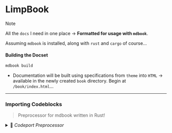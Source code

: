 # LimpBook

> [!NOTE]
> All the `docs` I need in one place → **Formatted for usage with `mdbook`**.

Assuming `mdbook` is installed, along with `rust` and `cargo` of course...

#### Building the Docset

```bash
mdbook build
```

- Documentation will be built using specifications from `theme` into `HTML` -> available in the newly created `book` directory. Begin at `/book/index.html`...

---

### Importing Codeblocks

> Preprocessor for mdbook written in Rust!

<details><summary> <i>Codeport Preprocessor</i></summary>

> This is an attempt at implementing a copy-cat of the imported codeblocks found commonly in MDX static site generators.

To implement this for `mdbook`, you'll need to create a custom preprocessor. `mdbook` preprocessors are external programs that `mdbook` invokes. They receive the book's content as JSON on `stdin`, process it, and output the modified book as JSON on `stdout`.

::: hint
Here's how you can build one in Rust (since `mdbook` itself is Rust, it's a natural fit, but you could use Python, Node.js, etc.).
:::

**Project Setup (Rust):**

1.  **Create a new binary crate:**
    ```bash
    cargo new --bin mdbook-code-import
    cd mdbook-code-import
    ```

2.  **Add dependencies to `Cargo.toml`:**
    ```toml
    [package]
    name = "mdbook-code-import"
    version = "0.1.0"
    edition = "2021"

    [dependencies]
    mdbook = "0.4" # Check for the latest version compatible with your mdbook
    serde = { version = "1.0", features = ["derive"] }
    serde_json = "1.0"
    regex = "1"
    pulldown-cmark = "0.9" # For more robust Markdown parsing/manipulation (optional but recommended for complex cases)
    pulldown-cmark-to-cmark = "0.9" # If using pulldown-cmark (optional)
    anyhow = "1.0" # For error handling
    toml = "0.8" # For parsing preprocessor config from book.toml
    ```

**Core Logic (`src/main.rs`):**

```rust
use anyhow::{Context, Result};
use mdbook::book::{Book, Chapter};
use mdbook::preprocess::{Preprocessor, PreprocessorContext};
use regex::Regex;
use std::fs;
use std::io::{self, Read, Write};
use std::path::{Path, PathBuf};
use std::process;

// A struct for our preprocessor
pub struct CodeImportPreprocessor;

impl CodeImportPreprocessor {
    pub fn new() -> Self {
        CodeImportPreprocessor
    }
}

impl Preprocessor for CodeImportPreprocessor {
    fn name(&self) -> &str {
        "code-import"
    }

    fn run(&self, ctx: &PreprocessorContext, mut book: Book) -> Result<Book> {
        // It captures:
        // 1. indent: Leading whitespace for the code block
        // 2. lang: The language specifier (e.g., js, rust)
        // 3. filepath: The path to the file to import
        // 4. rest_attrs: Any other attributes on the code block line
        let re = Regex::new(
            r#"(?m)^(?P<indent>\s*)```(?P<lang>[a-zA-Z0-9_.-]*)\s*file="(?P<filepath>[^"]+)"\s*(?P<rest_attrs>[^\n]*)(\r?\n)(?P<orig_content>(?:.|\r?\n)*?)(^\s*```)"#
        ).unwrap();

        // Get the source directory of the book
        let src_dir = ctx.root.join(ctx.config.book.src.as_path());

        book.for_each_mut(|item| {
            if let mdbook::book::BookItem::Chapter(chapter) = item {
                // Clone chapter.path before passing it to process_chapter.
                // chapter.path is Option<PathBuf>, which is Clone.
                // chapter_path_clone will be an owned Option<PathBuf>.
                let chapter_path_clone = chapter.path.clone();

                // Now, pass a reference to the cloned path.
                // `chapter` is still &mut Chapter.
                // `&chapter_path_clone` is &Option<PathBuf> but refers to independent data.
                if let Err(e) = process_chapter(chapter, &re, &src_dir, &chapter_path_clone) {
                    // Accessing chapter.name here is fine because the mutable borrow
                    // by process_chapter has ended. chapter.name creates a temporary
                    // immutable borrow.
                    eprintln!(
                        "Error processing chapter '{}': {}",
                        chapter.name, e
                    );
                }
            }
        });

        Ok(book)
    }

    fn supports_renderer(&self, renderer: &str) -> bool {
        renderer == "html" || renderer == "markdown" // Support HTML and Markdown renderers
    }
}

fn process_chapter(
    chapter: &mut Chapter,
    re: &Regex,
    book_src_dir: &Path,
    chapter_file_path_rel_to_src: &Option<PathBuf>,
) -> Result<()> {
    let original_content = chapter.content.clone();

    // Use replace_all to find all occurrences and replace them
    let new_content = re.replace_all(&original_content, |caps: &regex::Captures| {
        let indent = caps.name("indent").map_or("", |m| m.as_str());
        let lang = caps.name("lang").map_or("", |m| m.as_str());
        let file_attr_path_str = caps.name("filepath").unwrap().as_str();
        let rest_attrs = caps.name("rest_attrs").map_or("", |m| m.as_str());

        let file_attr_path = PathBuf::from(file_attr_path_str);

        // Determine the base path for resolving the file_attr_path
        // Priority:
        // 1. Absolute path: Use as is.
        // 2. Relative path: Resolve relative to the current chapter's directory.
        //    If chapter path is None (e.g. virtual chapter), resolve relative to src_dir.
        let path_to_load = if file_attr_path.is_absolute() {
            file_attr_path
        } else {
            let chapter_dir = chapter_file_path_rel_to_src
                .as_ref()
                .and_then(|p| p.parent())
                .unwrap_or_else(|| Path::new("")); // fallback to src root if no parent (e.g. top-level file)

            book_src_dir.join(chapter_dir).join(&file_attr_path)
        };

        // Attempt to canonicalize to resolve `../` etc. and get a clean path
        let canonical_path = match path_to_load.canonicalize() {
            Ok(p) => p,
            Err(e) => {
                eprintln!(
                    "Warning: Could not canonicalize path '{}' (resolved from '{}'): {}. Using non-canonical path.",
                    path_to_load.display(), file_attr_path_str, e
                );
                path_to_load // Fallback to the non-canonicalized path
            }
        };

        match fs::read_to_string(&canonical_path) {
            Ok(file_content) => {
                // Indent each line of the imported content
                let indented_file_content = file_content
                    .lines()
                    .map(|line| format!("{}{}", indent, line))
                    .collect::<Vec<String>>()
                    .join("\n");

                format!(
                    "{}```{} {}\n{}\n{}```",
                    indent,
                    lang,
                    rest_attrs.trim(),
                    indented_file_content, // Already has newlines between lines
                    indent
                )
            }
            Err(e) => {
                eprintln!(
                    "Error: Code import preprocessor failed to read file '{}' (resolved from '{}'): {}",
                    canonical_path.display(), file_attr_path_str, e
                );
                // Return a block with an error message
                format!(
                    "{}```text\n[Error: Could not load file: {} - {}]\n{}```",
                    indent, file_attr_path_str, e, indent
                )
            }
        }
    });

    chapter.content = new_content.into_owned();
    Ok(())
}


fn main() -> Result<()> {
    let preprocessor = CodeImportPreprocessor::new();

    // Check if mdbook is calling us as a preprocessor or just to check support
    if let Some(arg1) = std::env::args().nth(1) {
        if arg1 == "supports" {
            let renderer = std::env::args().nth(2)
                .context("Renderer argument not provided for 'supports' command")?;
            if preprocessor.supports_renderer(&renderer) {
                process::exit(0);
            } else {
                eprintln!("Preprocessor {} does not support renderer {}", preprocessor.name(), renderer);
                process::exit(1);
            }
        }
    }

    // Standard preprocessor execution: read from stdin, write to stdout
    let (ctx, book) = mdbook::preprocess::CmdPreprocessor::parse_input(io::stdin())?;

    // Check if this renderer is supported before running the heavy logic
    // This is also handled by the `supports` command, but good to double-check.
    if !preprocessor.supports_renderer(&ctx.renderer) {
        eprintln!(
            "Warning: Preprocessor {} does not support renderer {}. Passing through.",
            preprocessor.name(),
            &ctx.renderer
        );
        // Passthrough if not supported, outputting the original book
        serde_json::to_writer(io::stdout(), &book)?;
        return Ok(());
    }

    let processed_book = preprocessor.run(&ctx, book)?;
    serde_json::to_writer(io::stdout(), &processed_book)?;

    Ok(())
}
```

**Explanation:**

1.  **`CodeImportPreprocessor` struct:** Implements the `mdbook::preprocess::Preprocessor` trait.
    *   `name()`: Returns the name of your preprocessor. This is used in `book.toml`.
    *   `run()`: This is the main logic. It iterates through each item in the book. If it's a `Chapter`, it calls `process_chapter`.
    *   `supports_renderer()`: Tells `mdbook` which output formats this preprocessor works with. "html" is the most common.

2.  **`process_chapter()` function:**
    *   Takes a mutable reference to a `Chapter`, the compiled `Regex`, the book's `src_dir` path, and the chapter's own file path (relative to `src_dir`).
    *   **Regex:** The regex `r#"(?m)^(?P<indent>\s*)```(?P<lang>[a-zA-Z0-9_.-]*)\s*file="(?P<filepath>[^"]+)"\s*(?P<rest_attrs>[^\n]*)(\r?\n)(?P<orig_content>(?:.|\r?\n)*?)(^\s*```)"#` is crucial:
        *   `(?m)`: Multiline mode (so `^` matches start of line).
        *   `^(?P<indent>\s*)```: Matches the start of a line, optional indent, then ```.
        *   `(?P<lang>[a-zA-Z0-9_.-]*)`: Captures the language (e.g., `js`, `rust`). Allows letters, numbers, `_`, `.`, `-`.
        *   `\s*file="(?P<filepath>[^"]+)"`: Captures the `file="path/to/file.js"` part.
        *   `\s*(?P<rest_attrs>[^\n]*)`: Captures any other attributes on the line (e.g., `linenumbers`, `highlight_lines`).
        *   `(\r?\n)`: Matches the newline after the opening fence.
        *   `(?P<orig_content>(?:.|\r?\n)*?)`: Non-greedy match for the original content of the code block. This is important because the file import will *replace* this.
        *   `(^\s*```)`: Matches the closing fence on its own line (potentially indented).
    *   **Path Resolution:**
        *   It gets the `file="..."` attribute.
        *   If the path is absolute, it's used directly.
        *   If relative, it's resolved relative to the directory containing the current Markdown file. If the chapter doesn't have a path (e.g., virtual chapters, or perhaps `SUMMARY.md` if you were to process it directly, though typically you wouldn't), it falls back to the book's `src` directory.
        *   `canonicalize()` is used to clean up the path (e.g., resolve `../`).
    *   **File Reading & Replacement:**
        *   `fs::read_to_string()` reads the content of the specified file.
        *   The original code block (including its fences and any content it might have had) is replaced with:
            *   The original opening fence (` ```lang rest_attrs `).
            *   The content of the imported file (with each line indented by the original block's indent).
            *   The original closing fence (` ``` `).
    *   **Error Handling:** If a file can't be read, an error message is printed to `stderr` (visible during `mdbook build`), and a placeholder error message is inserted into the code block in the book.

3.  **`main()` function:**
    *   Handles the command-line interface `mdbook` expects.
    *   `mdbook build` will first call your preprocessor with the `supports <renderer_name>` argument. If it exits with `0`, `mdbook` then calls it again without arguments, piping the book JSON to its `stdin`.
    *   It parses the input JSON, runs the preprocessor logic, and then serializes the modified book back to `stdout`.

**How to Use:**

1.  **Build the preprocessor:**
    ```bash
    cargo build # or cargo build --release for a release version
    ```
    This will create an executable at `target/debug/mdbook-code-import` (or `target/release/mdbook-code-import`).

2.  **Configure `mdbook` (`book.toml`):**
    Add the preprocessor to your `book.toml` file. Make sure the command points to the compiled executable.

    ```toml
    [book]
    title = "My Awesome Book"
    authors = ["Your Name"]
    language = "en"
    multilingual = false
    src = "src"

    [preprocessor.code-import]
    command = "path/to/your/target/debug/mdbook-code-import" # Or target/release/
    # Or if it's in your PATH:
    # command = "mdbook-code-import"
    ```
    Replace `path/to/your/target/...` with the actual path to your compiled binary. If you install it somewhere in your system's `PATH`, you can just use the binary name.

3.  **Write your Markdown:**
    In your `.md` files (e.g., `src/chapter1.md`):

    ```markdown
    # My Chapter

    Here's some JavaScript code from an external file:

    ```js file="path/to/your/code.js" linenumbers
    ```

    And some Rust code:

    ```rust file="../examples/another_code.rs"
    ```
    The `path/to/your/code.js` should be relative to `chapter1.md` (or absolute if you use an absolute path in the `file` attribute).
    For example, if `chapter1.md` is in `src/intro/chapter1.md`, and your code is in `src/assets/code.js`, then you'd use `file="../assets/code.js"`.

4.  **Build your book:**
    ```bash
    mdbook build
    ```
    Check the `book/` directory (or your configured output directory) for the generated HTML. The code blocks should now contain the content from the specified files.

This preprocessor provides a solid foundation. You could extend it further, for example, to support importing specific line ranges or regions from files, similar to `rustdoc` or other advanced tools.

</details>
